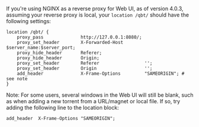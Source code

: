 If you're using NGINX as a reverse proxy for Web UI, as of version 4.0.3, assuming your reverse proxy is local, your `location /qbt/` should have the following settings:

```nginx
location /qbt/ {
    proxy_pass              http://127.0.0.1:8080/;
    proxy_set_header        X-Forwarded-Host        $server_name:$server_port;
    proxy_hide_header       Referer;
    proxy_hide_header       Origin;
    proxy_set_header        Referer                 '';
    proxy_set_header        Origin                  '';
    add_header              X-Frame-Options         "SAMEORIGIN"; # see note
}
```
Note: For some users, several windows in the Web UI will still be blank, such as when adding a new torrent from a URL/magnet or local file. If so, try adding the following line to the location block:

`add_header  X-Frame-Options "SAMEORIGIN";`